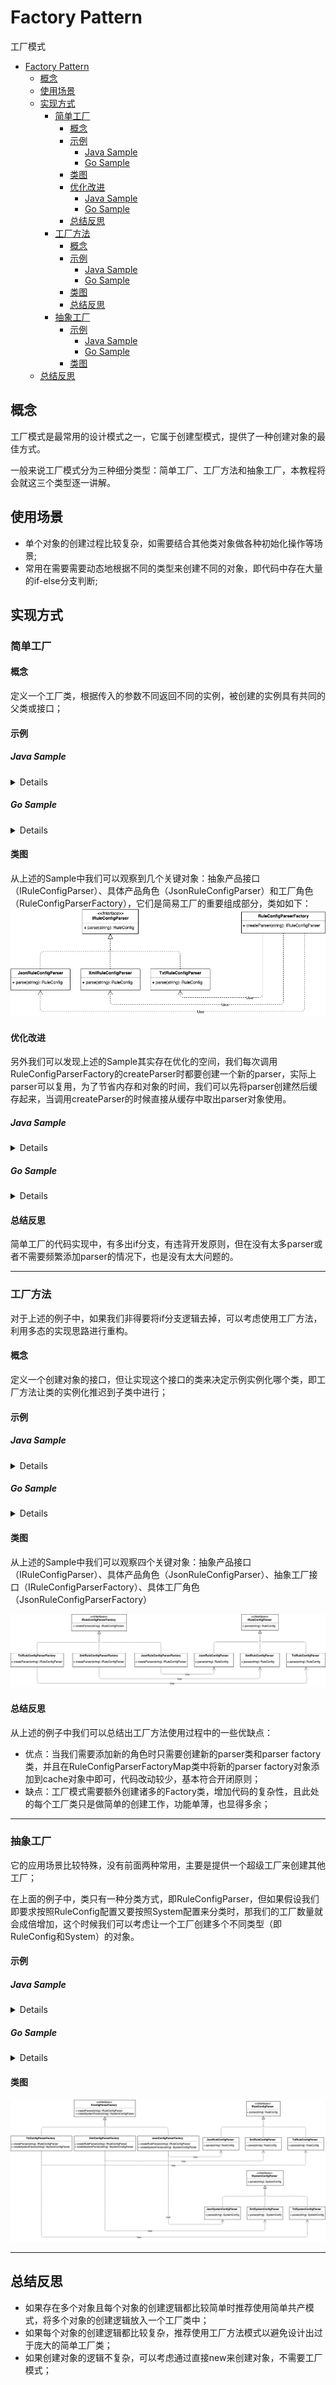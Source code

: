 # Factory Pattern
工厂模式
- [Factory Pattern](#factory-pattern)
  - [概念](#概念)
  - [使用场景](#使用场景)
  - [实现方式](#实现方式)
    - [简单工厂](#简单工厂)
      - [概念](#概念-1)
      - [示例](#示例)
        - [Java Sample](#java-sample)
        - [Go Sample](#go-sample)
      - [类图](#类图)
      - [优化改进](#优化改进)
        - [Java Sample](#java-sample-1)
        - [Go Sample](#go-sample-1)
      - [总结反思](#总结反思)
    - [工厂方法](#工厂方法)
      - [概念](#概念-2)
      - [示例](#示例-1)
        - [Java Sample](#java-sample-2)
        - [Go Sample](#go-sample-2)
      - [类图](#类图-1)
      - [总结反思](#总结反思-1)
    - [抽象工厂](#抽象工厂)
      - [示例](#示例-2)
        - [Java Sample](#java-sample-3)
        - [Go Sample](#go-sample-3)
      - [类图](#类图-2)
  - [总结反思](#总结反思-2)

## 概念
工厂模式是最常用的设计模式之一，它属于创建型模式，提供了一种创建对象的最佳方式。

一般来说工厂模式分为三种细分类型：简单工厂、工厂方法和抽象工厂，本教程将会就这三个类型逐一讲解。

## 使用场景
+ 单个对象的创建过程比较复杂，如需要结合其他类对象做各种初始化操作等场景;
+ 常用在需要需要动态地根据不同的类型来创建不同的对象，即代码中存在大量的if-else分支判断;

## 实现方式

### 简单工厂

#### 概念
定义一个工厂类，根据传入的参数不同返回不同的实例，被创建的实例具有共同的父类或接口；

#### 示例

##### Java Sample

<details>

```java
public class RuleConfigSource {
  public RuleConfig load(String path, String fileExtension) {
    IRuleConfigParser parser = RuleConfigParserFactory.createParser(fileExtension);
    if (parser == null) {
      throw new InvalidRuleConfigException("Rule Config file format is not supported:", fileExtension)
     }
    String configText = "";
    RuleConfig ruleConfig = parser.parse(configText);
    return ruleConfig;
  }
}

public class RuleConfigParserFactory {
  public class IRuleConfigParser createParser(String configFormat){
    IRuleConfigParser parser = null;
    if ("json".equalsIgnoreCase(configFormat)) {
      parser = new JsonRuleConfigParser();
    } else if ("xml".equalsIgnoreCase(configFormat)) {
      parser = new XmlRuleConfigParser();
    } else if ("txt".equalsIgnoreCase(configFormat)) {
      parser = new TxtRuleConfigParser();
    }
     return parser;
  }
}
```
</details>

##### Go Sample

<details>

```golang
// 共同的接口
type IRuleConfigParser interface {
  parse(string) RuleConfig
}

// 自定义结构体
type RuleConfig struct{}

// 具体产品角色
type JsonRuleConfigParser struct{}

func (JsonRuleConfigParser) parse(string) RuleConfig { return RuleConfig{} }

type XmlRuleConfigParser struct{}

func (XmlRuleConfigParser) parse(string) RuleConfig { return RuleConfig{} }

type TxtRuleConfigParser struct{}

func (TxtRuleConfigParser) parse(string) RuleConfig { return RuleConfig{} }

// 工厂角色
type RuleConfigParserFactory struct{}

func (RuleConfigParserFactory) createParser(configFormat string) IRuleConfigParser {
  var parser IRuleConfigParser
  if "json" == strings.ToLower(configFormat) {
    parser = new(JsonRuleConfigParser)
  } else if "xml" == strings.ToLower(configFormat) {
    parser = new(XmlRuleConfigParser)
  } else if "txt" == strings.ToLower(configFormat) {
    parser = new(TxtRuleConfigParser)
  }
  return parser
}

func NewRuleConfigParserFactory() RuleConfigParserFactory {
  return RuleConfigParserFactory{}
}

// 使用方
type RuleConfigSource struct{}

func (RuleConfigSource) load(path, fileExtension string) RuleConfig {
  var ruleConfig RuleConfig
  parser := NewRuleConfigParserFactory().createParser(fileExtension)
  if parser == nil {
    return ruleConfig
  }
  configText := ""
  ruleConfig = parser.parse(configText)
  return ruleConfig
}
```

</details>

#### 类图

从上述的Sample中我们可以观察到几个关键对象：抽象产品接口（IRuleConfigParser）、具体产品角色（JsonRuleConfigParser）和工厂角色（RuleConfigParserFactory），它们是简易工厂的重要组成部分，类如如下：
![](factory_1.jpg)

#### 优化改进

另外我们可以发现上述的Sample其实存在优化的空间，我们每次调用RuleConfigParserFactory的createParser时都要创建一个新的parser，实际上parser可以复用，为了节省内存和对象的时间，我们可以先将parser创建然后缓存起来，当调用createParser的时候直接从缓存中取出parser对象使用。

##### Java Sample

<details>

```java
public class RuleConfigParserFactory {
  private static final Map<String, RuleConfigParser> cacheParser = new HashMap<>()
  static {
    cacheParser.put("json", new JsonRuleConfigParser());
    cacheParser.put("xml", new XmlRuleConfigParser());
    cacheParser.put("txt", new TxtRuleConfigParser());
  }
  
  public class IRuleConfigParser createParser(String configFormat){
    if (configFormat == null || configFormat.isEmpty()) {
         return null;
    }
    IRuleConfigParser parser = cacheParser.get(configFormat.toLowerCase());
    return parser;
  }
}
```

</details>

##### Go Sample

<details>

```golang
type RuleConfigParserFactory struct {
  cacheParser map[string]IRuleConfigParser
}

func (factory RuleConfigParserFactory) createParser(configFormat string) IRuleConfigParser {
  if configFormat == "" {
    return nil
  }
  return factory.cacheParser[configFormat]
}

func NewRuleConfigParserFactory() *RuleConfigParserFactory {
  factory := new(RuleConfigParserFactory)
  factory.cacheParser["json"] = new(JsonRuleConfigParser)
  factory.cacheParser["xml"] = new(XmlRuleConfigParser)
  factory.cacheParser["txt"] = new(TxtRuleConfigParser)

  return factory
}
```
</details>

#### 总结反思
简单工厂的代码实现中，有多出if分支，有违背开发原则，但在没有太多parser或者不需要频繁添加parser的情况下，也是没有太大问题的。

----

### 工厂方法

对于上述的例子中，如果我们非得要将if分支逻辑去掉，可以考虑使用工厂方法，利用多态的实现思路进行重构。

#### 概念
定义一个创建对象的接口，但让实现这个接口的类来决定示例实例化哪个类，即工厂方法让类的实例化推迟到子类中进行；

#### 示例

##### Java Sample

<details>

```java
public interface IRuleConfigParserFactory {
  IRuleConfigParser createParser();
}

public class JsonRuleConfigParserFactory implements IRuleConfigParserFactory {
  @Override
  public IRuleConfigParser createParser() {
    return new JsonRuleConfigParser();
  }
}

public class XmlRuleConfigParserFactory implements IRuleConfigParserFactory {
  @Override
  public IRuleConfigParser createParser() {
    return new XmlRuleConfigParser();
  }
}

public class TxtRuleConfigParserFactory implements IRuleConfigParserFactory {
  @Override
  public IRuleConfigParser createParser() {
    return new TxtRuleConfigParser();
  }
}

public class RuleConfigParserFactoryMap {
  private static final Map<String, IRuleConfigParserFactory> cacheParserFactory = new HashMap<>()
  static {
    cacheParserFactory.put("json", new JsonRuleConfigParserFactory());
    cacheParserFactory.put("xml", new XmlRuleConfigParserFactory());
    cacheParserFactory.put("txt", new TxtRuleConfigParserFactory());
  }
  
  public class IRuleConfigParserFactory getParserFactory(String type){
    if (type == null || type.isEmpty()) {
         return null;
    }
    IRuleConfigParserFactory parserFactory = cacheParserFactory.get(configFormat.toLowerCase());
    return parserFactory;
  }
}

public class RuleConfigSource {
  public RuleConfig load(String path, String fileExtension) {
    IRuleConfigParserFactory parserFactory = RuleConfigParserFactoryMap.getParserFactory(fileExtension);
    if (parserFactory == null) {
      throw new InvalidRuleConfigException("Rule Config file format is not supported:", fileExtension)
    }
    IRuleConfigParser parser = parserFactory.createParser();
    String configText = "";
    RuleConfig ruleConfig = parser.parse(configText);
    return ruleConfig;
  }
}
```
</details>

##### Go Sample

<details>

```golang
// 自定义结构体
type RuleConfig struct{}

// 抽象产品接口
type IRuleConfigParser interface {
  parse(string) RuleConfig
}

// 抽象工厂接口
type IRuleConfigParserFactory interface {
  createParser() IRuleConfigParser
}

// 具体产品角色
type JsonRuleConfigParser struct{}

func (JsonRuleConfigParser) parse(string) RuleConfig { return RuleConfig{} }

// 具体工厂角色
type JsonRuleConfigParserFactory struct{}

func (JsonRuleConfigParserFactory) createParser() IRuleConfigParser {
  return new(JsonRuleConfigParser)
}

type XmlRuleConfigParser struct{}

func (XmlRuleConfigParser) parse(string) RuleConfig { return RuleConfig{} }

type XmlRuleConfigParserFactory struct{}

func (XmlRuleConfigParserFactory) createParser() IRuleConfigParser {
  return new(XmlRuleConfigParser)
}

type TxtRuleConfigParser struct{}

func (TxtRuleConfigParser) parse(string) RuleConfig { return RuleConfig{} }

type TxtRuleConfigParserFactory struct{}

func (TxtRuleConfigParserFactory) createParser() IRuleConfigParser {
  return new(TxtRuleConfigParser)
}

type RuleConfigParserFactory struct {
  cacheParserFactory map[string]IRuleConfigParserFactory
}

func NewRuleConfigParserFactory() *RuleConfigParserFactory {
  factory := new(RuleConfigParserFactory)
  factory.cacheParserFactory["json"] = new(JsonRuleConfigParserFactory)
  factory.cacheParserFactory["xml"] = new(XmlRuleConfigParserFactory)
  factory.cacheParserFactory["txt"] = new(TxtRuleConfigParserFactory)

  return factory
}

type RuleConfigSource struct{}

func (RuleConfigSource) load(path, fileExtension string) RuleConfig {
  var ruleConfig RuleConfig
  parserFactory := NewRuleConfigParserFactory().cacheParserFactory[fileExtension]
  if parserFactory == nil {
    return ruleConfig
  }
  parser := parserFactory.createParser()

  configText := ""
  ruleConfig = parser.parse(configText)
  return ruleConfig
}
```

</details>

#### 类图
从上述的Sample中我们可以观察四个关键对象：抽象产品接口（IRuleConfigParser）、具体产品角色（JsonRuleConfigParser）、抽象工厂接口（IRuleConfigParserFactory）、具体工厂角色（JsonRuleConfigParserFactory）

![](factory_2.jpg)

#### 总结反思

从上述的例子中我们可以总结出工厂方法使用过程中的一些优缺点：
+ 优点：当我们需要添加新的角色时只需要创建新的parser类和parser factory类，并且在RuleConfigParserFactoryMap类中将新的parser factory对象添加到cache对象中即可，代码改动较少，基本符合开闭原则；
+ 缺点：工厂模式需要额外创建诸多的Factory类，增加代码的复杂性，且此处的每个工厂类只是做简单的创建工作，功能单薄，也显得多余；

----

### 抽象工厂
它的应用场景比较特殊，没有前面两种常用，主要是提供一个超级工厂来创建其他工厂；

在上面的例子中，类只有一种分类方式，即RuleConfigParser，但如果假设我们即要求按照RuleConfig配置又要按照System配置来分类时，那我们的工厂数量就会成倍增加，这个时候我们可以考虑让一个工厂创建多个不同类型（即RuleConfig和System）的对象。

#### 示例

##### Java Sample

<details>

```java
public interface IConfigParserFactory {
  IRuleConfigParser createRuleParser();
  ISystemConfigParser createSystemParser();
}

public class JsonConfigParserFactory implements IConfigParserFactory {
  @Override
  public IRuleConfigParser createRuleParser() {
    return new JsonRuleConfigParser();
  }
  public ISystemConfigParser createSystemParser() {
    return new JsonSystemConfigParser();
  }
}

public class XmlConfigParserFactory implements IConfigParserFactory {
  @Override
  public IRuleConfigParser createRuleParser() {
    return new XmlRuleConfigParser();
  }
  public ISystemConfigParser createSystemParser() {
    return new XmlSystemConfigParser();
  }
}

public class TxtConfigParserFactory implements IConfigParserFactory {
  @Override
  public IRuleConfigParser createRuleParser() {
    return new TxtRuleConfigParser();
  }
  public ISystemConfigParser createSystemParser() {
    return new TxtSystemConfigParser();
  }
}

public class ConfigParserFactoryMap {
  private static final Map<String, IConfigParserFactory> cacheParserFactory = new HashMap<>()
  static {
    cacheParserFactory.put("json", new JsonConfigParserFactory());
    cacheParserFactory.put("xml", new XmlConfigParserFactory());
    cacheParserFactory.put("txt", new TxtConfigParserFactory());
  }
  
  public class IConfigParserFactory getConfigParserFactory(String type){
    if (type == null || type.isEmpty()) {
      return null;
    }
    IRuleConfigParserFactory parserFactory = cacheParserFactory.get(configFormat.toLowerCase());
    return parserFactory;
  }
}

public class RuleConfigSource {
  public RuleConfig load(String path, String fileExtension) {
    IConfigParserFactory parserFactory = RuleConfigParserFactoryMap.getParserFactory(fileExtension);
    if (parserFactory == null) {
      throw new InvalidRuleConfigException("Rule Config file format is not supported:", fileExtension)
    }
    IRuleConfigParser parser = parserFactory.createRuleParser();
    String configText = "";
    RuleConfig ruleConfig = parser.parse(configText);
    return ruleConfig;
  }
}
```

</details>

##### Go Sample

<details>

```golang
// 自定义结构体
type RuleConfig struct{}

type SystemConfig struct{}

// 抽象工厂接口
type IConfigParserFactory interface {
  createRuleParser() IRuleConfigParser
  createSystemParser() ISystemConfigParser
}

// 抽象产品接口
type IRuleConfigParser interface {
  parse(string) RuleConfig
}

type ISystemConfigParser interface {
  parse(string) SystemConfig
}

// 具体工厂角色
type JsonConfigParserFactory struct{}

func (JsonConfigParserFactory) createRuleParser() IRuleConfigParser {
  return new(JsonRuleConfigParser)
}

func (JsonConfigParserFactory) createSystemParser() ISystemConfigParser {
  return new(JsonSystemConfigParser)
}

// 具体产品角色
type JsonRuleConfigParser struct{}

func (JsonRuleConfigParser) parse(string) RuleConfig { return RuleConfig{} }

type JsonSystemConfigParser struct{}

func (JsonSystemConfigParser) parse(string) SystemConfig { return SystemConfig{} }

type XmlConfigParserFactory struct{}

func (XmlConfigParserFactory) createRuleParser() IRuleConfigParser {
  return new(XmlRuleConfigParser)
}

func (XmlConfigParserFactory) createSystemParser() ISystemConfigParser {
  return new(XmlSystemConfigParser)
}

type XmlRuleConfigParser struct{}

func (XmlRuleConfigParser) parse(string) RuleConfig { return RuleConfig{} }

type XmlSystemConfigParser struct{}

func (XmlSystemConfigParser) parse(string) SystemConfig { return SystemConfig{} }

type TxtConfigParserFactory struct{}

func (TxtConfigParserFactory) createRuleParser() IRuleConfigParser {
  return new(TxtRuleConfigParser)
}

func (TxtConfigParserFactory) createSystemParser() ISystemConfigParser {
  return new(TxtSystemConfigParser)
}

// 具体产品角色
type TxtRuleConfigParser struct{}

func (TxtRuleConfigParser) parse(string) RuleConfig { return RuleConfig{} }

type TxtSystemConfigParser struct{}

func (TxtSystemConfigParser) parse(string) SystemConfig { return SystemConfig{} }

type RuleConfigParserFactory struct {
  cacheParserFactory map[string]IConfigParserFactory
}

func NewRuleConfigParserFactory() *RuleConfigParserFactory {
  factory := new(RuleConfigParserFactory)
  factory.cacheParserFactory["json"] = new(JsonConfigParserFactory)
  factory.cacheParserFactory["xml"] = new(XmlConfigParserFactory)
  factory.cacheParserFactory["txt"] = new(TxtConfigParserFactory)

  return factory
}

type RuleConfigSource struct{}

func (RuleConfigSource) load(path, fileExtension string) RuleConfig {
  parserFactory := NewRuleConfigParserFactory().cacheParserFactory[fileExtension]

  var ruleConfig RuleConfig
  if parserFactory == nil {
    return ruleConfig
  }
  parser := parserFactory.createRuleParser()

  configText := ""
  ruleConfig = parser.parse(configText)
  return ruleConfig
}
```

</details>

#### 类图
![](factory_3.jpg)

----

## 总结反思

+ 如果存在多个对象且每个对象的创建逻辑都比较简单时推荐使用简单共产模式，将多个对象的创建逻辑放入一个工厂类中；
+ 如果每个对象的创建逻辑都比较复杂，推荐使用工厂方法模式以避免设计出过于庞大的简单工厂类；
+ 如果创建对象的逻辑不复杂，可以考虑通过直接new来创建对象，不需要工厂模式；

